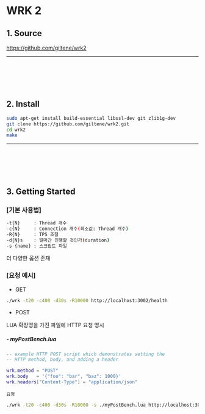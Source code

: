 # WRK 2

## 1. Source

https://github.com/giltene/wrk2

<hr><br><br><br><br>

## 2. Install

```sh
sudo apt-get install build-essential libssl-dev git zlib1g-dev
git clone https://github.com/giltene/wrk2.git
cd wrk2
make
```

<hr><br><br><br><br>

## 3. Getting Started

### [기본 사용법]

```sh
-t{N}     : Thread 개수
-c{N}     : Connection 개수(최소값: Thread 개수)
-R{N}     : TPS 조절
-d{N}s    : 얼마간 진행할 것인가(duration)
-s {name} : 스크립트 파일
```

더 다양한 옵션 존재

### [요청 예시]

 - GET

```sh
./wrk -t20 -c400 -d30s -R10000 http://localhost:3002/health
```

 - POST

LUA 확장명을 가진 파일에 HTTP 요청 명시

##### - myPostBench.lua

```lua
-- example HTTP POST script which demonstrates setting the
-- HTTP method, body, and adding a header

wrk.method = "POST"
wrk.body   = '{"foo": "bar", "baz": 1000}'
wrk.headers["Content-Type"] = "application/json"
```

`요청`

```sh
./wrk -t20 -c400 -d30s -R10000 -s ./myPostBench.lua http://localhost:3002/posts
```